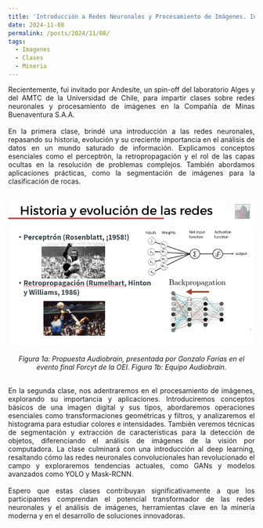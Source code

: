 ```yaml
---
title: 'Introducción a Redes Neuronales y Procesamiento de Imágenes. Innovación para la Minería del Futuro.'
date: 2024-11-08
permalink: /posts/2024/11/08/
tags:
  - Imagenes
  - Clases
  - Mineria
---
```

<div style="text-align: justify;">Recientemente, fui invitado por Andesite, un spin-off del laboratorio Alges y del AMTC de la Universidad de Chile, para impartir clases sobre redes neuronales y procesamiento de imágenes en la Compañía de Minas Buenaventura S.A.A.
</div>
<br>


<div style="text-align: justify;">En la primera clase, brindé una introducción a las redes neuronales, repasando su historia, evolución y su creciente importancia en el análisis de datos en un mundo saturado de información. Explicamos conceptos esenciales como el perceptrón, la retropropagación y el rol de las capas ocultas en la resolución de problemas complejos. También abordamos aplicaciones prácticas, como la segmentación de imágenes para la clasificación de rocas.</div>
<br>


<p align="center">
  <p align="center">
  <img src="/files/andesite_2024.jpg" alt=".">
</p>
<p align="center">
  <em>Figura 1a: Propuesta Audiobrain, presentada por Gonzalo Farías en el evento final Forcyt de la OEI. Figura 1b: Equipo Audiobrain.</em>
</p>
<br>
<div style="text-align: justify;">En la segunda clase, nos adentraremos en el procesamiento de imágenes, explorando su importancia y aplicaciones. Introduciremos conceptos básicos de una imagen digital y sus tipos, abordaremos operaciones esenciales como transformaciones geométricas y filtros, y analizaremos el histograma para estudiar colores e intensidades. También veremos técnicas de segmentación y extracción de características para la detección de objetos, diferenciando el análisis de imágenes de la visión por computadora. La clase culminará con una introducción al deep learning, resaltando cómo las redes neuronales convolucionales han revolucionado el campo y exploraremos tendencias actuales, como GANs y modelos avanzados como YOLO y Mask-RCNN.</div>
<br>
<div style="text-align: justify;">Espero que estas clases contribuyan significativamente a que los participantes comprendan el potencial transformador de las redes neuronales y el análisis de imágenes, herramientas clave en la minería moderna y en el desarrollo de soluciones innovadoras.</div>

